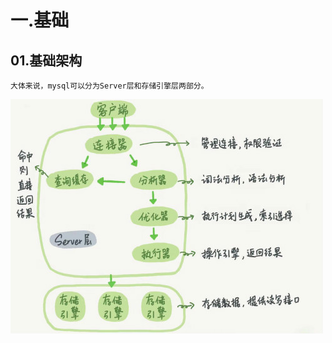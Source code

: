 # 一.基础  
## 01.基础架构  
    大体来说，mysql可以分为Server层和存储引擎层两部分。  
![image](https://github.com/wangtengxu/database/blob/master/WechatIMG180_meitu_1.jpg)

